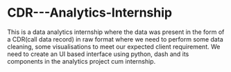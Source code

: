 # CDR---Analytics-Internship
This is a data analytics internship  where the data was present in the form of a CDR(call data record) in raw format where we need to perform some data cleaning, some visualisations to meet our expected client requirement. We need to create an UI based interface using python, dash and its components in the analytics project cum internship. 
